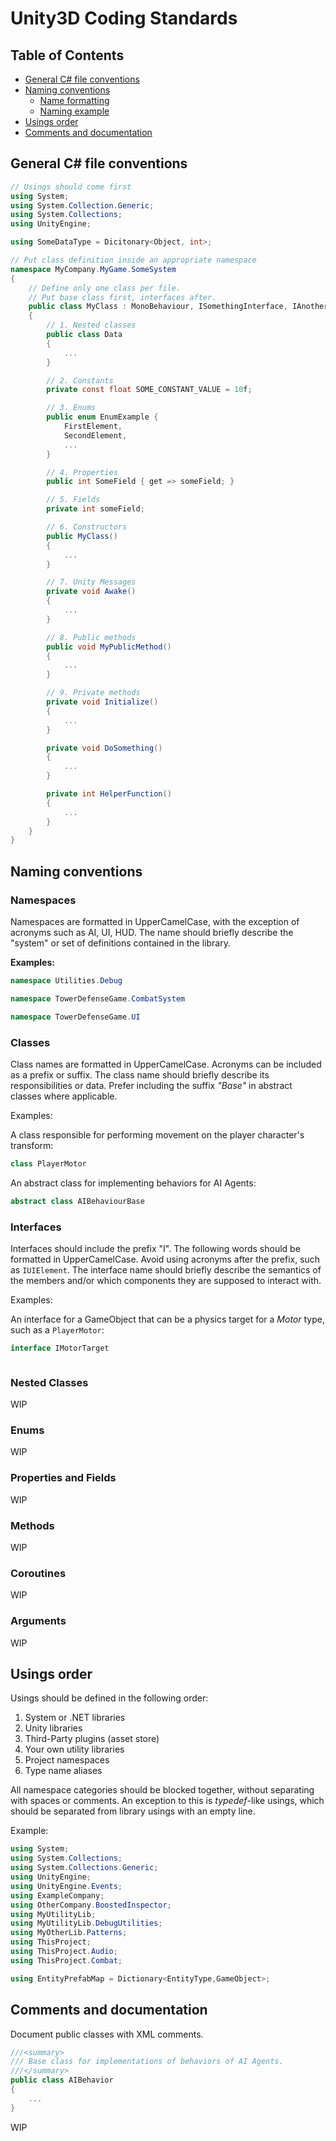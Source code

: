 # Unity3D Coding Standards

## Table of Contents

* [General C# file conventions](#general-c#-file-conventions)
* [Naming conventions](#naming-conventions)
  * [Name formatting](#name-formatting)
  * [Naming example](#naming-example)
* [Usings order](#usings-order)
* [Comments and documentation](#comments-and-documentation)

## General C# file conventions

```csharp
// Usings should come first
using System;
using System.Collection.Generic;
using System.Collections;
using UnityEngine;

using SomeDataType = Dicitonary<Object, int>;

// Put class definition inside an appropriate namespace
namespace MyCompany.MyGame.SomeSystem
{
    // Define only one class per file.
    // Put base class first, interfaces after.
    public class MyClass : MonoBehaviour, ISomethingInterface, IAnotherInterface
    {
        // 1. Nested classes
        public class Data
        {
            ...
        }

        // 2. Constants
        private const float SOME_CONSTANT_VALUE = 10f;

        // 3. Enums
        public enum EnumExample {
            FirstElement,
            SecondElement,
            ...
        }

        // 4. Properties
        public int SomeField { get => someField; }

        // 5. Fields
        private int someField;

        // 6. Constructors
        public MyClass()
        {
            ...
        }

        // 7. Unity Messages
        private void Awake()
        {
            ...
        }

        // 8. Public methods
        public void MyPublicMethod()
        {
            ...
        }

        // 9. Private methods
        private void Initialize()
        {
            ...
        }

        private void DoSomething()
        {
            ...
        }

        private int HelperFunction()
        {
            ...
        }
    }
}
```

## Naming conventions

### Namespaces

Namespaces are formatted in UpperCamelCase, with the exception of acronyms such as AI, UI, HUD.
The name should briefly describe the "system" or set of definitions contained in the library.

**Examples:**

```csharp
namespace Utilities.Debug
```

```csharp
namespace TowerDefenseGame.CombatSystem
```

```csharp
namespace TowerDefenseGame.UI
```

### Classes

Class names are formatted in UpperCamelCase. Acronyms can be included as a prefix or suffix.
The class name should briefly describe its responsibilities or data. Prefer including the suffix *"Base"* in abstract classes where applicable.

Examples:

A class responsible for performing movement on the player character's transform:

```csharp
class PlayerMotor
```

An abstract class for implementing behaviors for AI Agents:

```csharp
abstract class AIBehaviourBase
```

### Interfaces

Interfaces should include the prefix "I". The following words should be formatted in UpperCamelCase. Avoid using acronyms after the prefix, such as `IUIElement`. The interface name should briefly describe the semantics of the members and/or which components they are supposed to interact with.

Examples:

An interface for a GameObject that can be a physics target for a *Motor* type, such as a `PlayerMotor`:

```csharp
interface IMotorTarget
```

```csharp
```

### Nested Classes

WIP

### Enums

WIP

### Properties and Fields

WIP

### Methods

WIP

### Coroutines

WIP

### Arguments

WIP

## Usings order

Usings should be defined in the following order:

 1. System or .NET libraries
 2. Unity libraries
 3. Third-Party plugins (asset store)
 4. Your own utility libraries
 5. Project namespaces
 6. Type name aliases

 All namespace categories should be blocked together, without separating with spaces or comments.
 An exception to this is *typedef*-like usings, which should be separated from library usings with an empty line.

Example:

```csharp
using System;
using System.Collections;
using System.Collections.Generic;
using UnityEngine;
using UnityEngine.Events;
using ExampleCompany;
using OtherCompany.BoostedInspector;
using MyUtilityLib;
using MyUtilityLib.DebugUtilities;
using MyOtherLib.Patterns;
using ThisProject;
using ThisProject.Audio;
using ThisProject.Combat;

using EntityPrefabMap = Dictionary<EntityType,GameObject>;
```

## Comments and documentation

Document public classes with XML comments.

```csharp
///<summary>
/// Base class for implementations of behaviors of AI Agents.
///</summary>
public class AIBehavior
{
    ...
}
```

WIP
